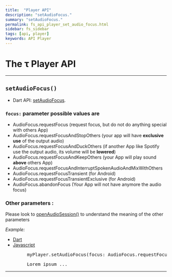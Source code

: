 ```yaml
---
title:  "Player API"
description: "setAudioFocus."
summary: "setAudioFocus."
permalink: fs_api_player_set_audio_focus.html
sidebar: fs_sidebar
tags: [api, player]
keywords: API Player
---
```

# The &tau; Player API

------------------------------------------------------------------------------------------------------------------

## `setAudioFocus()`

- Dart API: [setAudioFocus](pages/flutter-sound/api/player/FlutterSoundPlayer/setAudioFocus.html).

### `focus:` parameter possible values are
- AudioFocus.requestFocus (request focus, but do not do anything special with others App)
- AudioFocus.requestFocusAndStopOthers (your app will have **exclusive use** of the output audio)
- AudioFocus.requestFocusAndDuckOthers (if another App like Spotify use the output audio, its volume will be **lowered**)
- AudioFocus.requestFocusAndKeepOthers (your App will play sound **above** others App)
- AudioFocus.requestFocusAndInterruptSpokenAudioAndMixWithOthers
- AudioFocus.requestFocusTransient (for Android)
- AudioFocus.requestFocusTransientExclusive (for Android)
- AudioFocus.abandonFocus (Your App will not have anymore the audio focus)

### Other parameters :

Please look to [openAudioSession()](tau_api_player_open_audio_session) to understand the meaning of the other parameters


*Example:*
<ul id="profileTabs" class="nav nav-tabs">
    <li class="active"><a href="#dart" data-toggle="tab">Dart</a></li>
    <li><a href="#javascript" data-toggle="tab">Javascript</a></li>
</ul>
<div class="tab-content">

<div role="tabpanel" class="tab-pane active" id="dart">

<pre>
        myPlayer.setAudioFocus(focus: AudioFocus.requestFocusAndDuckOthers);
</pre>

</div>

<div role="tabpanel" class="tab-pane" id="javascript">
<pre>
        Lorem ipsum ...
</pre>
</div>

</div>

-----------------------------------------------------------------------------------------------------------------
